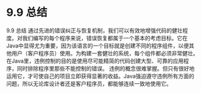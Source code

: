 # 9.9 总结


9.9 总结
通过先进的错误纠正与恢复机制，我们可以有效地增强代码的健壮程度。对我们编写的每个程序来说，错误恢复都属于一个基本的考虑目标。它在Java中显得尤为重要，因为该语言的一个目标就是创建不同的程序组件，以便其他用户（客户程序员）使用。为构建一套健壮的系统，每个组件都必须非常健壮。
在Java里，违例控制的目的是使用尽可能精简的代码创建大型、可靠的应用程序，同时排除程序里那些不能控制的错误。
违例的概念很难掌握。但只有很好地运用它，才可使自己的项目立即获得显著的收益。Java强迫遵守违例所有方面的问题，所以无论库设计者还是客户程序员，都能够连续一致地使用它。
